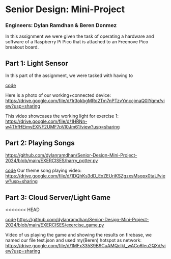 # Senior Design: Mini-Project
### Engineers: Dylan Ramdhan & Beren Donmez

In this assignment we were given the task of operating a hardware and software of a Raspberry Pi Pico 
that is attached to an Freenove Pico breakout board.

## Part 1: Light Sensor
In this part of the assignment, we were tasked with having to 

[code](./EXERCISES/light.py)

Here is a photo of our working+connected device:
https://drive.google.com/file/d/1r3okbgMRo2Tm7nPTzvYmccjmaQ0IYqmr/view?usp=sharing

This video showcases the working light for exercise 1:
https://drive.google.com/file/d/1HRNn-w4ThfHEimyEXNF2UMF7pVI0Jm61/view?usp=sharing
## Part 2: Playing Songs
https://github.com/dylanramdhan/Senior-Design-Mini-Project-2024/blob/main/EXERCISES/harry_potter.py

[code](./EXERCISES/harry_potter.py)
Our theme song playing video:
https://drive.google.com/file/d/1DQhKs3dD_ExZEUriKSZgzxsMsopx0taU/view?usp=sharing


## Part 3: Cloud Server/Light Game


<<<<<<< HEAD

[code](./EXERCISES/exercise_game.py)
https://github.com/dylanramdhan/Senior-Design-Mini-Project-2024/blob/main/EXERCISES/exercise_game.py


Video of us playing the game and showing the results on firebase, we named our file test.json and used my(Beren) hotspot as network:
https://drive.google.com/file/d/1MFx335S9B9CuAMQcIkt_wACo6Ieu2QXd/view?usp=sharing

